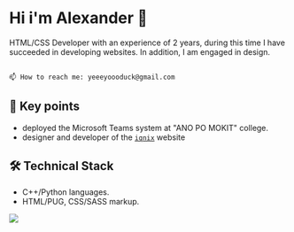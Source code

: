 <!--
**yeeeyoooduck/yeeeyoooduck** is a ✨ _special_ ✨ repository because its `README.md` (this file) appears on your GitHub profile.

Here are some ideas to get you started:

- 🔭 I’m currently working on ...
- 🌱 I’m currently learning ...
- 👯 I’m looking to collaborate on ...
- 🤔 I’m looking for help with ...
- 💬 Ask me about ...
- 📫 How to reach me: ...
- 😄 Pronouns: ...
- ⚡ Fun fact: ...
-->

# Hi i'm Alexander 👋
HTML/CSS Developer with an experience of 2 years, during this time I have succeeded in developing websites. In addition, I am engaged in design.

                                                                                  📫 How to reach me: yeeeyoooduck@gmail.com

## 🏸 Key points
* deployed the Microsoft Teams system at "ANO PO MOKIT" college.
* designer and developer of the <code>[iqnix](https://iqnix.tech/)</code> website

## 🛠 Technical Stack
* С++/Python languages.
* HTML/PUG, CSS/SASS markup.

![](https://komarev.com/ghpvc/?username=yeeeyoooduck)
